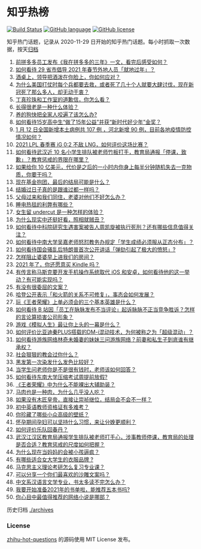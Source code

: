 # 知乎热榜
[![Build Status](https://github.com/ToWeLong/zhihu-hot-questions/workflows/CI/badge.svg)](https://github.com/ToWeLong/zhihu-hot-questions/actions)
[![GitHub language](https://img.shields.io/badge/language-golang-orange.svg)](https://golang.org/)
[![GitHub license](https://img.shields.io/github/license/ToWeLong/zhihu-hot-questions)](https://github.com/ToWeLong/zhihu-hot-questions/blob/main/LICENSE)

知乎热门话题，记录从 2020-11-29 日开始的知乎热门话题。每小时抓取一次数据，按天[归档](./archives)

<!-- BEGIN -->

1. [前拼多多员工发布《我在拼多多的三年》一文，看完后感受如何？](https://www.zhihu.com/question/439063737)
1. [如何看待 29 省市倡导 2021 年春节外地人员「就地过年」？](https://www.zhihu.com/question/438172402)
1. [酒桌上，领导把酒泼在你脸上，你如何应对？](https://www.zhihu.com/question/438684200)
1. [为什么美国打仗时每个兵都要去救，或者死了几十个人就要大肆讨伐，现在新冠死了那么多人，却无动于衷？](https://www.zhihu.com/question/437924799)
1. [丁真珍珠和工作室的道歉信，你怎么看？](https://www.zhihu.com/question/439166190)
1. [长得很老是一种什么体验？](https://www.zhihu.com/question/307264864)
1. [养的狗快把全家人咬遍了该怎么办?](https://www.zhihu.com/question/407925645)
1. [如何看待15岁高中生“做了15年公益”并获“新时代好少年”金奖？](https://www.zhihu.com/question/438883386)
1. [1 月 12 日全国新增本土病例共 107 例 ，河北新增 90 例，目前各地疫情防控情况如何？](https://www.zhihu.com/question/439127073)
1. [2021 LPL 春季赛 iG 0:2 不敌 LNG，如何评价这场比赛？](https://www.zhihu.com/question/439218737)
1. [如何看待武汉近 10 名小学生排队被老师竹板打手，教育局通报「停课，致歉」？教育惩戒的界限在哪里？](https://www.zhihu.com/question/439156409)
1. [如果给你 10 亿美元，代价是之后的一小时内你身上每半分钟随机失去一克物质，你要干吗？](https://www.zhihu.com/question/438427328)
1. [现在基金抱团，最后的结局可能是什么？](https://www.zhihu.com/question/438846560)
1. [结婚过日子真的是跟谁过都一样吗？](https://www.zhihu.com/question/434106172)
1. [父母过来和我们同住，老婆对他们不好怎么办？](https://www.zhihu.com/question/421849969)
1. [睡电热毯的利弊有哪些？](https://www.zhihu.com/question/298991303)
1. [女生留 undercut 是一种怎样的体验？](https://www.zhihu.com/question/49321942)
1. [为什么现实中还挺好看，照相就贼丑？](https://www.zhihu.com/question/436291744)
1. [如何看待中科院研究生遇害案被告人周凯旋被执行死刑？还有哪些信息值得关注？](https://www.zhihu.com/question/439195878)
1. [如何看待中南大学吴嘉老师怒怼教务办规定「学生成绩必须服从正态分布」？](https://www.zhihu.com/question/439201836)
1. [如何看待国会骚乱后特朗普首次公开讲话「弹劾引起了极大的愤怒」?](https://www.zhihu.com/question/439102681)
1. [怎样阻止婆婆早上进我们的房间？](https://www.zhihu.com/question/397638274)
1. [2021 年了，你还愿意买 Kindle 吗？](https://www.zhihu.com/question/437948789)
1. [有传言称马斯克要开发手机操作系统取代 iOS 和安卓，如何看待他的这一举动？有可能实现吗？](https://www.zhihu.com/question/439161706)
1. [有没有很委屈的文案？](https://www.zhihu.com/question/430927097)
1. [哈登公开表示「和火箭的关系不可修复」，事态会如何发展？](https://www.zhihu.com/question/439165866)
1. [玩《王者荣耀》上单必须会的三个基本英雄是什么？](https://www.zhihu.com/question/435199233)
1. [如何看待 B 站因「员工在脉脉发布不当评论」起诉脉脉不正当竞争胜诉？怎样的言论算损害公司形象？](https://www.zhihu.com/question/439164960)
1. [游戏《模拟人生》最让你上头的一幕是什么？](https://www.zhihu.com/question/390050483)
1. [如何评价比亚迪秦PLUS搭载的DM-i混动技术，为何被称之为「超级混动」？](https://www.zhihu.com/question/432584257)
1. [如何看待游族网络林奇未婚妻的妹妹三问游族网络？前妻和私生子到底谁有继承权？](https://www.zhihu.com/question/439021964)
1. [社会狠狠的教会过你什么？](https://www.zhihu.com/question/431538148)
1. [黑发第一次染发什么发色比较好？](https://www.zhihu.com/question/375915039)
1. [当学生问老师你是不是很有钱时，老师该如何回答？](https://www.zhihu.com/question/438305748)
1. [如何看待东南大学压缩考试周提前放假?](https://www.zhihu.com/question/439158780)
1. [《王者荣耀》中为什么不能裸出大辅助装？](https://www.zhihu.com/question/438723061)
1. [马肉也是一种肉，为什么几乎没人吃？](https://www.zhihu.com/question/382404615)
1. [如果没有木匠皇帝，直接让崇祯继位，结局会不会不一样？](https://www.zhihu.com/question/438730648)
1. [初中英语教师资格证有多难考？](https://www.zhihu.com/question/48277419)
1. [你珍藏了哪些小众高级的壁纸？](https://www.zhihu.com/question/434424393)
1. [怀孕期间孕妇可以坚持什么习惯，来让分娩更顺利？](https://www.zhihu.com/question/438251369)
1. [如何评价乐队回春丹？](https://www.zhihu.com/question/420803889)
1. [武汉江汉区教育局通报学生排队被老师打手心，涉事教师停课，教育局的处理是否合适？教育惩戒的尺度如何把握？](https://www.zhihu.com/question/439186168)
1. [为什么现在当妈妈的会被小孩逼疯？](https://www.zhihu.com/question/436520213)
1. [有哪些适合女大学生的衣服品牌 ?](https://www.zhihu.com/question/37101521)
1. [马克思主义理论考研怎么复习专业课？](https://www.zhihu.com/question/64680706)
1. [可以分享一个你们最喜欢的沙雕文案吗？](https://www.zhihu.com/question/391605758)
1. [中文系汉语言文学专业，书太多读不完怎么办？](https://www.zhihu.com/question/353004487)
1. [我要开始准备2021年的书单啦，能推荐五本书吗?](https://www.zhihu.com/question/435930097)
1. [你心目中最值得推荐的网络小说是哪部？](https://www.zhihu.com/question/326862338)

<!-- END -->

历史归档 [./archives](./archives)


### License
[zhihu-hot-questions](https://github.com/towelong/zhihu-hot-questions) 的源码使用 MIT License 发布。